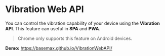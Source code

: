 # Vibration Web API

You can control the vibration capability of your device using the **Vibration API**. This feature can useful in **SPA** and **PWA**.

> Chrome only supports this feature on Android devices.

**Demo:** https://basemax.github.io/VibrationWebAPI/
